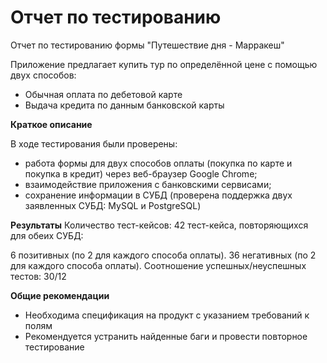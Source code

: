# Отчет по тестированию
Отчет по тестированию формы "Путешествие дня - Марракеш" 

Приложение предлагает купить тур по определённой цене с помощью двух способов:

- Обычная оплата по дебетовой карте
- Выдача кредита по данным банковской карты

**Краткое описание**

В ходе тестирования были проверены:

- работа формы для двух способов оплаты (покупка по карте и покупка в кредит) через веб-браузер Google Chrome;
- взаимодействие приложения с банковскими сервисами;
- сохранение информации в СУБД (проверена поддержка двух заявленных СУБД: MySQL и PostgreSQL)

**Результаты**
Количество тест-кейсов: 42 тест-кейса, повторяющихся для обеих СУБД:

6 позитивных (по 2 для каждого способа оплаты). 36 негативных (по 2 для каждого способа оплаты). Соотношение успешных/неуспешных тестов: 30/12

**Общие рекомендации**

- Необходима спецификация на продукт с указанием требований к полям
- Рекомендуется устранить найденные баги и провести повторное тестирование
